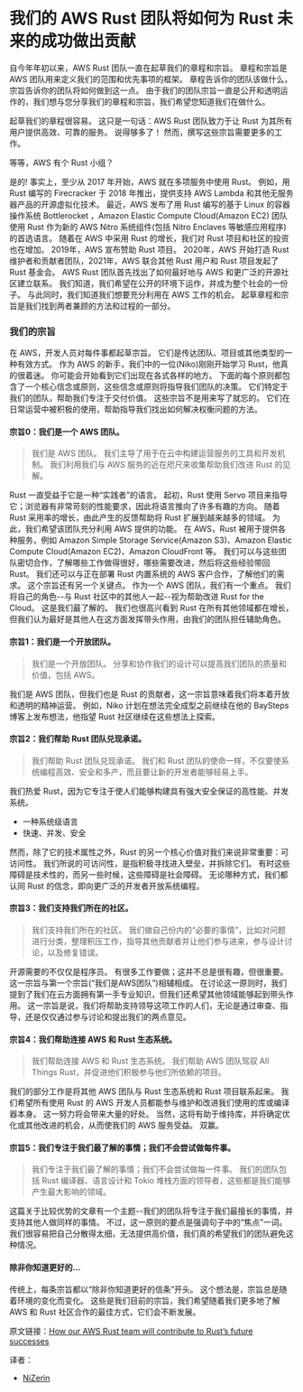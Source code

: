 # 我们的 AWS Rust 团队将如何为 Rust 未来的成功做出贡献

自今年年初以来，AWS Rust 团队一直在起草我们的章程和宗旨。
章程和宗旨是 AWS 团队用来定义我们的范围和优先事项的框架。
章程告诉你的团队该做什么，宗旨告诉你的团队将如何做到这一点。
由于我们的团队宗旨一直是公开和透明运作的，我们想与您分享我们的章程和宗旨，我们希望您知道我们在做什么。

起草我们的章程很容易。
这只是一句话：AWS Rust 团队致力于让 Rust 为其所有用户提供高效、可靠的服务。
说得够多了！
然而，撰写这些宗旨需要更多的工作。

等等，AWS 有个 Rust 小组？

是的! 事实上，至少从 2017 年开始，AWS 就在多项服务中使用 Rust。
例如，用 Rust 编写的 Firecracker 于 2018 年推出，提供支持 AWS Lambda 和其他无服务器产品的开源虚拟化技术。
最近，AWS 发布了用 Rust 编写的基于 Linux 的容器操作系统 Bottlerocket ，Amazon Elastic Compute Cloud(Amazon EC2) 团队使用 Rust 作为新的 AWS Nitro 系统组件(包括 Nitro Enclaves 等敏感应用程序)的首选语言。
随着在 AWS 中采用 Rust 的增长，我们对 Rust 项目和社区的投资也在增加。
2019年，AWS 宣布赞助 Rust 项目。
2020年，AWS 开始打造 Rust 维护者和贡献者团队，2021年，AWS 联合其他 Rust 用户和 Rust 项目发起了 Rust 基金会。
AWS Rust 团队首先找出了如何最好地与 AWS 和更广泛的开源社区建立联系。
我们知道，我们希望在公开的环境下运作，并成为整个社会的一份子。
与此同时，我们知道我们想要充分利用在 AWS 工作的机会。
起草章程和宗旨是我们找到两者兼顾的方法和过程的一部分。

### 我们的宗旨

在 AWS，开发人员对每件事都起草宗旨。
它们是传达团队、项目或其他类型的一种有效方式。
作为 AWS 的新手，我们中的一位(Niko)刚刚开始学习 Rust，他真的很着迷。
你可能会开始看到它们出现在各式各样的地方。
下面的每个原则都包含了一个核心信念或原则，这些信念或原则将指导我们团队的决策。
它们特定于我们的团队，帮助我们专注于交付价值。
这些宗旨不是用来写了就忘的。
它们在日常运营中被积极的使用，帮助指导我们找出如何解决权衡问题的方法。

#### 宗旨0：我们是一个 AWS 团队。

>我们是 AWS 团队。
>我们主导了用于在云中构建运营服务的工具和开发机制。
>我们利用我们与 AWS 服务的近在咫尺来收集帮助我们改进 Rust 的见解。

Rust 一直受益于它是一种“实践者”的语言。
起初，Rust 使用 Servo 项目来指导它；浏览器有非常苛刻的性能要求，因此将语言推向了许多有趣的方向。
随着 Rust 采用率的增长，由此产生的反馈帮助将 Rust 扩展到越来越多的领域。
为此，我们希望该团队充分利用 AWS 提供的功能。
在 AWS，Rust 被用于提供各种服务，例如 Amazon Simple Storage Service(Amazon S3)、Amazon Elastic Compute Cloud(Amazon EC2)、Amazon CloudFront 等。
我们可以与这些团队密切合作，了解哪些工作做得很好，哪些需要改进，然后将这些经验带回 Rust。
我们还可以与正在部署 Rust 内置系统的 AWS 客户合作，了解他们的需求。
这个宗旨还有另一个关键点。
作为一个 AWS 团队，我们有一个重点。
我们将自己的角色--与 Rust 社区中的其他人一起--视为帮助改进 Rust for the Cloud。
这是我们最了解的。
我们也很高兴看到 Rust 在所有其他领域都在增长，但我们认为最好是其他人在这方面发挥带头作用，由我们的团队担任辅助角色。

#### 宗旨1：我们是一个开放团队。

> 我们是一个开放团队。
> 分享和协作我们的设计可以提高我们团队的质量和价值，包括 AWS。

我们是 AWS 团队，但我们也是 Rust 的贡献者，这一宗旨意味着我们将本着开放和透明的精神运营。
例如，Niko 计划在想法完全成型之前继续在他的 BaySteps 博客上发布想法，他指望 Rust 社区继续在这些想法上探索。

#### 宗旨2：我们帮助 Rust 团队兑现承诺。

>我们帮助 Rust 团队兑现承诺。
>我们和 Rust 团队的使命一样，不仅要使系统编程高效、安全和多产，而且要让新的开发者能够轻易上手。

我们热爱 Rust，因为它专注于使人们能够构建具有强大安全保证的高性能、并发系统。

- 一种系统级语言
- 快速、并发、安全

然而，除了它的技术属性之外，Rust 的另一个核心价值对我们来说非常重要：可访问性。
我们所说的可访问性，是指积极寻找进入壁垒，并拆除它们。
有时这些障碍是技术性的，而另一些时候，这些障碍是社会障碍。
无论哪种方式，我们都认同 Rust 的信念，即向更广泛的开发者开放系统编程。

#### 宗旨3：我们支持我们所在的社区。

>我们支持我们所在的社区。
>我们做自己份内的“必要的事情”，比如对问题进行分类，整理积压工作，指导其他贡献者并让他们参与进来，参与设计讨论，以及修复错误。

开源需要的不仅仅是程序员。
有很多工作要做；这并不总是很有趣，但很重要。
这一宗旨与第一个宗旨(“我们是AWS团队”)相辅相成。
在讨论这一原则时，我们提到了我们在云方面拥有第一手专业知识，但我们还希望其他领域能够起到带头作用。
这一宗旨是说，我们将帮助支持领导这项工作的人们，无论是通过审查、指导，还是仅仅通过参与讨论和提出我们的两点意见。

#### 宗旨4：我们帮助连接 AWS 和 Rust 生态系统。

>我们帮助连接 AWS 和 Rust 生态系统。
>我们帮助 AWS 团队驾驭 All Things Rust，并促进他们积极参与他们所依赖的项目。

我们的部分工作是将其他 AWS 团队与 Rust 生态系统和 Rust 项目联系起来。
我们希望所有使用 Rust 的 AWS 开发人员都能参与维护和改进我们使用的库或编译器本身。
这一努力将会带来大量的好处。
当然，这将有助于维持库，并将确定优化或其他改进的机会，从而使我们的 AWS 服务受益。
双赢。

#### 宗旨5：我们专注于我们最了解的事情；我们不会尝试做每件事。

> 我们专注于我们最了解的事情；我们不会尝试做每一件事。
> 我们的团队包括 Rust 编译器、语言设计和 Tokio 堆栈方面的领导者，这些都是我们能够产生最大影响的领域。

这篇关于比较优势的文章有一个主题--我们的团队将专注于我们最擅长的事情，并支持其他人做同样的事情。
不过，这一原则的要点是强调句子中的“焦点”一词。
我们很容易把自己分散得太细，无法提供高价值，我们真的希望我们的团队避免这种情况。

#### 除非你知道更好的…

传统上，每条宗旨都以“除非你知道更好的信条”开头。
这个想法是，宗旨总是随着环境的变化而变化。
这些是我们目前的宗旨，我们希望随着我们更多地了解 AWS 和 Rust 社区合作的最佳方式，它们会不断发展。


原文链接：[How our AWS Rust team will contribute to Rust’s future successes](https://aws.amazon.com/cn/blogs/opensource/how-our-aws-rust-team-will-contribute-to-rusts-future-successes/)

译者：
- [NiZerin](https://github.com/NiZerin)

